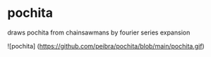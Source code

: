 # pochita
draws pochita from chainsawmans by fourier series expansion

![pochita] (https://github.com/peibra/pochita/blob/main/pochita.gif)
